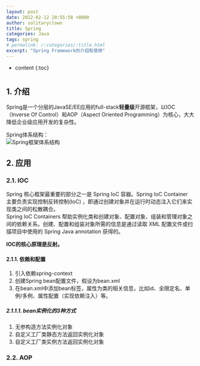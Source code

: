 ```yaml
---
layout: post
date: 2022-02-12 20:55:58 +0800
author: solitaryclown
title: Spring
categories: Java
tags: spring
# permalink: /:categories/:title.html
excerpt: "Spring Framework的介绍和使用"
---
```

* content
{:toc}


#
## 1. 介绍
Spring是一个分层的JavaSE/EE应用的full-stack**轻量级**开源框架，以IOC（Inverse Of Control）和AOP（Aspect Oriented Programming）为核心，大大降低企业级应用开发的复杂性。

Spring体系结构：  
![Spring框架体系结构](https://tse3-mm.cn.bing.net/th/id/OIP-C.XVe1noRCMtr-Z-Hwrsh0DAHaFj?pid=ImgDet&rs=1)

## 2. 应用
### 2.1. IOC
Spring 核心框架最重要的部分之一是 Spring IoC 容器。Spring IoC Container 主要负责实现控制反转控制(IoC) ，即通过创建对象并在运行时动态注入它们来实现类之间的松散耦合。<br>
Spring IoC Containers 帮助实例化类和创建对象、配置对象、组装和管理对象之间的依赖关系。创建、配置和组装对象所需的信息是通过读取 XML 配置文件或扫描项目中使用的 Spring Java annotation 获得的。

**IOC的核心原理是反射。**

#### 2.1.1. 依赖和配置
1. 引入依赖spring-context
2. 创建Spring bean配置文件，假设为bean.xml
3. 在bean.xml中添加bean标签，属性为类的相关信息，比如id、全限定名、单例/多例、属性配置（实现依赖注入）等。

##### 2.1.1.1. bean实例化的3种方式
1. 无参构造方法实例化对象
2. 自定义工厂类静态方法返回实例化对象
3. 自定义工厂类实例方法返回实例化对象



### 2.2. AOP

